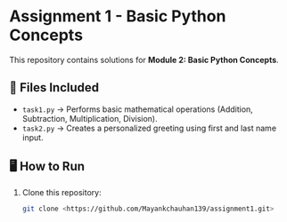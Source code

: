 # Assignment 1 - Basic Python Concepts

This repository contains solutions for **Module 2: Basic Python Concepts**.

## 📂 Files Included
- `task1.py` → Performs basic mathematical operations (Addition, Subtraction, Multiplication, Division).
- `task2.py` → Creates a personalized greeting using first and last name input.

## 🖥️ How to Run
1. Clone this repository:
   ```bash
   git clone <https://github.com/Mayankchauhan139/assignment1.git>

